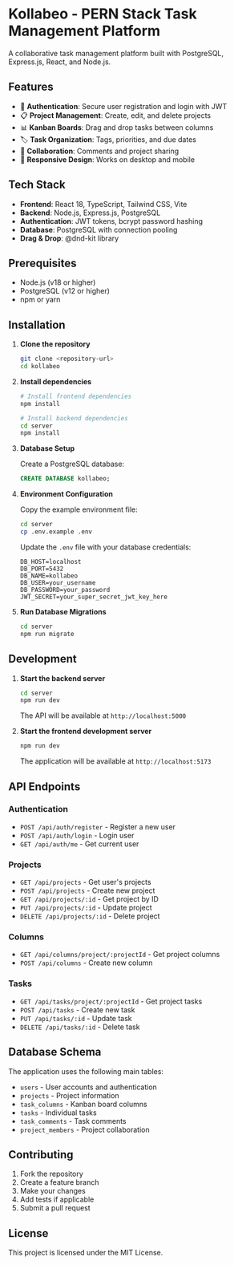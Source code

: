# Kollabeo - PERN Stack Task Management Platform

A collaborative task management platform built with PostgreSQL, Express.js, React, and Node.js.

## Features

- 🔐 **Authentication**: Secure user registration and login with JWT
- 📋 **Project Management**: Create, edit, and delete projects
- 📊 **Kanban Boards**: Drag and drop tasks between columns
- 🏷️ **Task Organization**: Tags, priorities, and due dates
- 💬 **Collaboration**: Comments and project sharing
- 📱 **Responsive Design**: Works on desktop and mobile

## Tech Stack

- **Frontend**: React 18, TypeScript, Tailwind CSS, Vite
- **Backend**: Node.js, Express.js, PostgreSQL
- **Authentication**: JWT tokens, bcrypt password hashing
- **Database**: PostgreSQL with connection pooling
- **Drag & Drop**: @dnd-kit library

## Prerequisites

- Node.js (v18 or higher)
- PostgreSQL (v12 or higher)
- npm or yarn

## Installation

1. **Clone the repository**
   ```bash
   git clone <repository-url>
   cd kollabeo
   ```

2. **Install dependencies**
   ```bash
   # Install frontend dependencies
   npm install
   
   # Install backend dependencies
   cd server
   npm install
   ```

3. **Database Setup**
   
   Create a PostgreSQL database:
   ```sql
   CREATE DATABASE kollabeo;
   ```

4. **Environment Configuration**
   
   Copy the example environment file:
   ```bash
   cd server
   cp .env.example .env
   ```
   
   Update the `.env` file with your database credentials:
   ```env
   DB_HOST=localhost
   DB_PORT=5432
   DB_NAME=kollabeo
   DB_USER=your_username
   DB_PASSWORD=your_password
   JWT_SECRET=your_super_secret_jwt_key_here
   ```

5. **Run Database Migrations**
   ```bash
   cd server
   npm run migrate
   ```

## Development

1. **Start the backend server**
   ```bash
   cd server
   npm run dev
   ```
   The API will be available at `http://localhost:5000`

2. **Start the frontend development server**
   ```bash
   npm run dev
   ```
   The application will be available at `http://localhost:5173`

## API Endpoints

### Authentication
- `POST /api/auth/register` - Register a new user
- `POST /api/auth/login` - Login user
- `GET /api/auth/me` - Get current user

### Projects
- `GET /api/projects` - Get user's projects
- `POST /api/projects` - Create new project
- `GET /api/projects/:id` - Get project by ID
- `PUT /api/projects/:id` - Update project
- `DELETE /api/projects/:id` - Delete project

### Columns
- `GET /api/columns/project/:projectId` - Get project columns
- `POST /api/columns` - Create new column

### Tasks
- `GET /api/tasks/project/:projectId` - Get project tasks
- `POST /api/tasks` - Create new task
- `PUT /api/tasks/:id` - Update task
- `DELETE /api/tasks/:id` - Delete task

## Database Schema

The application uses the following main tables:
- `users` - User accounts and authentication
- `projects` - Project information
- `task_columns` - Kanban board columns
- `tasks` - Individual tasks
- `task_comments` - Task comments
- `project_members` - Project collaboration

## Contributing

1. Fork the repository
2. Create a feature branch
3. Make your changes
4. Add tests if applicable
5. Submit a pull request

## License

This project is licensed under the MIT License.
